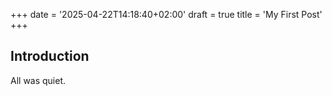 +++
date = '2025-04-22T14:18:40+02:00'
draft = true
title = 'My First Post'
+++

## Introduction
All was quiet.